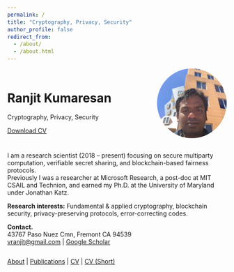 ```yaml
---
permalink: /
title: "Cryptography, Privacy, Security"
author_profile: false
redirect_from: 
  - /about/
  - /about.html
---
```


<div style="display: flex; align-items: center; justify-content: space-between; margin-bottom: 2em;">
  <div>
    <h1>Ranjit Kumaresan</h1>
    <p>Cryptography, Privacy, Security</p>
    <a class="btn btn--primary" href="/files/ranjit_kumaresan_cv.pdf">Download CV</a>
  </div>
  <div>
    <img src="/images/profile.jpg" width="160" style="border-radius: 50%;">
  </div>
</div>

I am a research scientist (2018 – present) focusing on secure multiparty computation, verifiable secret sharing, and blockchain-based fairness protocols.  
Previously I was a researcher at Microsoft Research, a post-doc at MIT CSAIL and Technion, and earned my Ph.D. at the University of Maryland under Jonathan Katz.

**Research interests:** Fundamental & applied cryptography, blockchain security, privacy-preserving protocols, error-correcting codes.

**Contact.**  
43767 Paso Nuez Cmn, Fremont CA 94539  
[vranjit@gmail.com](mailto:vranjit@gmail.com) | [Google Scholar](https://scholar.google.com/citations?user=YC3Ab4oAAAAJ)

<div style="margin-top: 2em;">
  <a href="/about/">About</a> |
  <a href="/publications/">Publications</a> |
  <a href="/cv/">CV</a> |
  <a href="/files/ranjit_kumaresan_cv.pdf">CV (Short)</a>
</div>
